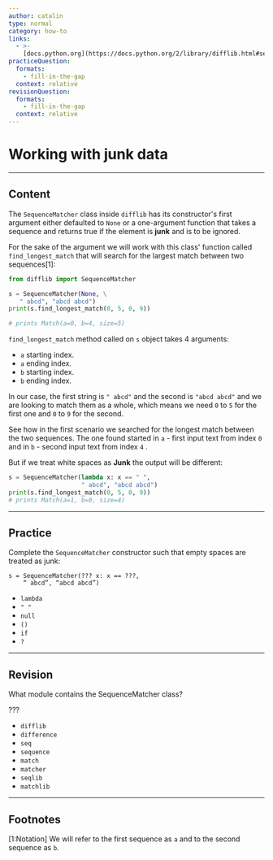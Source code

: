```yaml
---
author: catalin
type: normal
category: how-to
links:
  - >-
    [docs.python.org](https://docs.python.org/2/library/difflib.html#sequencematcher-objects){website}
practiceQuestion:
  formats:
    - fill-in-the-gap
  context: relative
revisionQuestion:
  formats:
    - fill-in-the-gap
  context: relative
---
```


# Working with junk data


---

## Content

The `SequenceMatcher` class inside `difflib` has its constructor's first argument either defaulted to `None` or a one-argument function that takes a sequence and returns true if the element is **junk** and is to be ignored.

For the sake of the argument we will work with this class' function called `find_longest_match` that will search for the largest match between two sequences[1]:

```python
from difflib import SequenceMatcher

s = SequenceMatcher(None, \
   " abcd", "abcd abcd")
print(s.find_longest_match(0, 5, 0, 9))

# prints Match(a=0, b=4, size=5)

```

`find_longest_match` method called on `s` object takes 4 arguments:

- `a` starting index.
- `a` ending index.
- `b` starting index.
- `b` ending index.

In our case, the first string is `" abcd"` and the second is `"abcd abcd"` and we are looking to match them as a whole, which means we need `0` to `5` for the first one and `0` to `9` for the second.

See how in the first scenario we searched for the longest match between the two sequences. The one found started in `a` - first input text from index `0 ` and in `b` - second input text from index `4` .

But if we treat white spaces as **Junk** the output will be different:

```python
s = SequenceMatcher(lambda x: x == " ",
                    " abcd", "abcd abcd")
print(s.find_longest_match(0, 5, 0, 9))
# prints Match(a=1, b=0, size=4)
```


---

## Practice

Complete the `SequenceMatcher`  constructor such that empty spaces are treated as junk:

```plain-text
s = SequenceMatcher(??? x: x == ???,
    “ abcd”, “abcd abcd”)
```

- `lambda`
- `" "`
- `null`
- `()`
- `if`
- `?`


---

## Revision

What module contains the SequenceMatcher class?

???

- `difflib`
- `difference`
- `seq`
- `sequence`
- `match`
- `matcher`
- `seqlib`
- `matchlib`


---

## Footnotes

[1:Notation]
We will refer to the first sequence as `a` and to the second sequence as `b`.
